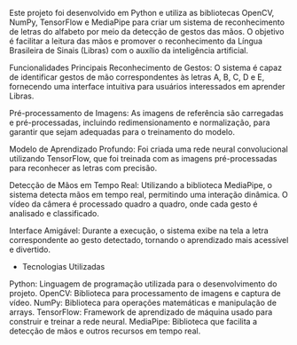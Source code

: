 Este projeto foi desenvolvido em Python e utiliza as bibliotecas OpenCV, NumPy, TensorFlow e MediaPipe para criar um sistema de reconhecimento de letras do alfabeto por meio da detecção de gestos das mãos. O objetivo é facilitar a leitura das mãos e promover o reconhecimento da Língua Brasileira de Sinais (Libras) com o auxílio da inteligência artificial.

Funcionalidades Principais
Reconhecimento de Gestos: O sistema é capaz de identificar gestos de mão correspondentes às letras A, B, C, D e E, fornecendo uma interface intuitiva para usuários interessados em aprender Libras.

Pré-processamento de Imagens: As imagens de referência são carregadas e pré-processadas, incluindo redimensionamento e normalização, para garantir que sejam adequadas para o treinamento do modelo.

Modelo de Aprendizado Profundo: Foi criada uma rede neural convolucional utilizando TensorFlow, que foi treinada com as imagens pré-processadas para reconhecer as letras com precisão.

Detecção de Mãos em Tempo Real: Utilizando a biblioteca MediaPipe, o sistema detecta mãos em tempo real, permitindo uma interação dinâmica. O vídeo da câmera é processado quadro a quadro, onde cada gesto é analisado e classificado.

Interface Amigável: Durante a execução, o sistema exibe na tela a letra correspondente ao gesto detectado, tornando o aprendizado mais acessível e divertido.

- Tecnologias Utilizadas

Python: Linguagem de programação utilizada para o desenvolvimento do projeto.
OpenCV: Biblioteca para processamento de imagens e captura de vídeo.
NumPy: Biblioteca para operações matemáticas e manipulação de arrays.
TensorFlow: Framework de aprendizado de máquina usado para construir e treinar a rede neural.
MediaPipe: Biblioteca que facilita a detecção de mãos e outros recursos em tempo real.
